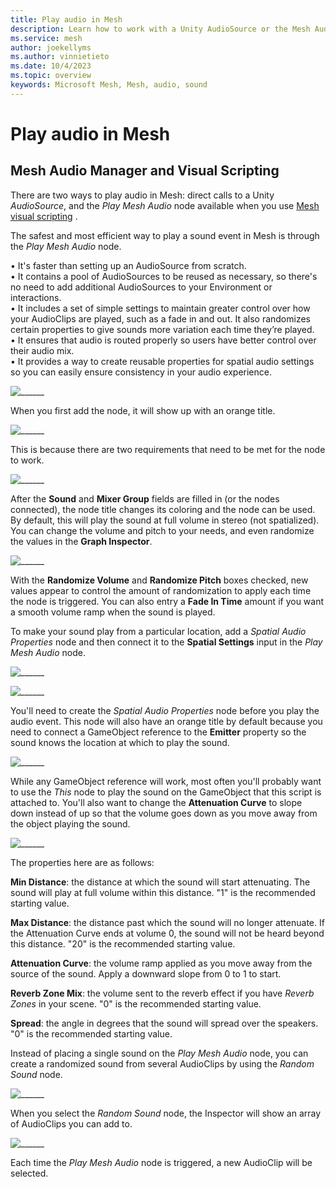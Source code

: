 ```yaml
---
title: Play audio in Mesh
description: Learn how to work with a Unity AudioSource or the Mesh Audio Manager to generate audio in Mesh.
ms.service: mesh
author: joekellyms
ms.author: vinnietieto
ms.date: 10/4/2023
ms.topic: overview
keywords: Microsoft Mesh, Mesh, audio, sound
---
```


# Play audio in Mesh

## Mesh Audio Manager and Visual Scripting

There are two ways to play audio in Mesh: direct calls to a Unity *AudioSource*, and the *Play Mesh Audio* node available when you use [Mesh visual scripting](../script-your-scene-logic/visual-scripting/visual-scripting-overview.md) .

The safest and most efficient way to play a sound event in Mesh is through the *Play Mesh Audio* node.

•	It's faster than setting up an AudioSource from scratch.  
•	It contains a pool of AudioSources to be reused as necessary, so there's no need to add additional AudioSources to your Environment or interactions.  
•	It includes a set of simple settings to maintain greater control over how your AudioClips are played, such as a fade in and out. It also randomizes certain properties to give sounds more variation each time they’re played.  
•	It ensures that audio is routed properly so users have better control over their audio mix.  
•	It provides a way to create reusable properties for spatial audio settings so you can easily ensure consistency in your audio experience.
 
![______](../../media/enhance-your-environment/audio-manager/001-play-mesh-audio-node.png)
 
When you first add the node, it will show up with an orange title.
 
![______](../../media/enhance-your-environment/audio-manager/002-play-mesh-audio-orange.png)
 
This is because there are two requirements that need to be met for the node to work.
 
![______](../../media/enhance-your-environment/audio-manager/003-requirements.png)
 
After the **Sound** and **Mixer Group** fields are filled in (or the nodes connected), the node title changes its coloring and the node can be used. By default, this will play the sound at full volume in stereo (not spatialized). You can change the volume and pitch to your needs, and even randomize the values in the **Graph Inspector**.
 
![______](../../media/enhance-your-environment/audio-manager/004-audio-in-script-graph.png)

With the **Randomize Volume** and **Randomize Pitch** boxes checked, new values appear to control the amount of randomization to apply each time the node is triggered. You can also entry a **Fade In Time** amount if you want a smooth volume ramp when the sound is played.
 
To make your sound play from a particular location, add a *Spatial Audio Properties* node and then connect it to the **Spatial Settings** input in the *Play Mesh Audio* node.
 
![______](../../media/enhance-your-environment/audio-manager/005-find-spatial-audio-properties.png)
 
![______](../../media/enhance-your-environment/audio-manager/006-audio-properties-add-node.png)
 
You'll need to create the *Spatial Audio Properties* node before you play the audio event. This node will also have an orange title by default because you need to connect a GameObject reference to the **Emitter** property so the sound knows the location at which to play the sound.
 
![______](../../media/enhance-your-environment/audio-manager/007-emitter-reference.png)
 
While any GameObject reference will work, most often you'll probably want to use the *This* node to play the sound on the GameObject that this script is attached to. You'll also want to change the **Attenuation Curve** to slope down instead of up so that the volume goes down as you move away from the object playing the sound.
 
![______](../../media/enhance-your-environment/audio-manager/008-attenuation-curve.png)
 
The properties here are as follows:
 
**Min Distance**: the distance at which the sound will start attenuating. The sound will play at full volume within this distance. "1" is the recommended starting value.

**Max Distance**: the distance past which the sound will no longer attenuate. If the Attenuation Curve ends at volume 0, the sound will not be heard beyond this distance. "20" is the recommended starting value.

**Attenuation Curve**: the volume ramp applied as you move away from the source of the sound. Apply a downward slope from 0 to 1 to start.

**Reverb Zone Mix**: the volume sent to the reverb effect if you have *Reverb Zones* in your scene. "0" is the recommended starting value.

**Spread**: the angle in degrees that the sound will spread over the speakers. "0" is the recommended starting value.
 
Instead of placing a single sound on the *Play Mesh Audio* node, you can create a randomized sound from several AudioClips by using the *Random Sound* node.
 
![______](../../media/enhance-your-environment/audio-manager/009-search-random-sound.png)
 
When you select the *Random Sound* node, the Inspector will show an array of AudioClips you can add to.
 
![______](../../media/enhance-your-environment/audio-manager/010-audio-clip-choices.png)

Each time the *Play Mesh Audio* node is triggered, a new AudioClip will be selected.

